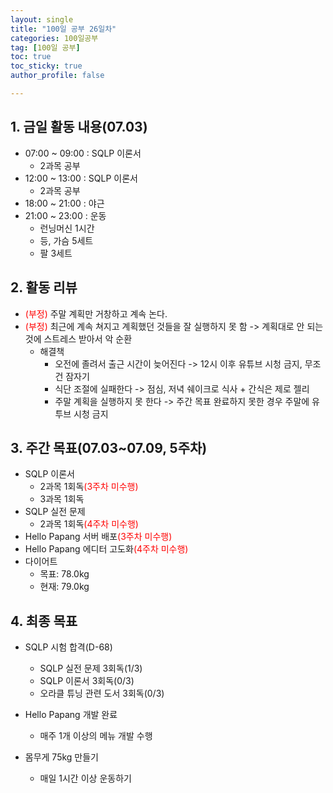 ```yaml
---
layout: single
title: "100일 공부 26일차"
categories: 100일공부
tag: [100일 공부]
toc: true
toc_sticky: true
author_profile: false

---
```


## 1. 금일 활동 내용(07.03)

* 07:00 ~ 09:00 : SQLP 이론서 
  * 2과목 공부
* 12:00 ~ 13:00 : SQLP 이론서 
  * 2과목 공부
* 18:00 ~ 21:00 : 야근
* 21:00 ~ 23:00 : 운동
  * 런닝머신 1시간
  * 등, 가슴 5세트
  * 팔 3세트




## 2. 활동 리뷰

* <span style = "color:red">(부정)</span> 주말 계획만 거창하고 계속 논다.
* <span style = "color:red">(부정)</span> 최근에 계속 쳐지고 계획했던 것들을 잘 실행하지 못 함 -> 계획대로 안 되는 것에 스트레스 받아서 악 순환
  * 해결책
    * 오전에 졸려서 출근 시간이 늦어진다 -> 12시 이후 유튜브 시청 금지, 무조건 잠자기
    * 식단 조절에 실패한다 -> 점심, 저녁 쉐이크로 식사 + 간식은 제로 젤리
    * 주말 계획을 실행하지 못 한다 -> 주간 목표 완료하지 못한 경우 주말에 유투브 시청 금지




##  3. 주간 목표(07.03~07.09, 5주차)

* SQLP 이론서 
  * 2과목 1회독<span style = "color:red">(3주차 미수행)</span>
  * 3과목 1회독
* SQLP 실전 문제
  * 2과목 1회독<span style = "color:red">(4주차 미수행)</span>
* Hello Papang 서버 배포<span style = "color:red">(3주차 미수행)</span>
* Hello Papang 에디터 고도화<span style = "color:red">(4주차 미수행)</span>
* 다이어트
  * 목표: 78.0kg
  * 현재: 79.0kg



## 4. 최종 목표

* SQLP 시험 합격(D-68)
  * SQLP 실전 문제 3회독(1/3)
  * SQLP 이론서 3회독(0/3)
  * 오라클 튜닝 관련 도서 3회독(0/3)
* Hello Papang 개발 완료
  * 매주 1개 이상의 메뉴 개발 수행

* 몸무게 75kg 만들기
  * 매일 1시간 이상 운동하기

